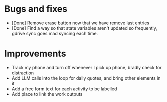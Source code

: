 # Bugs and fixes
- [Done] Remove erase button now that we have remove last entries
- [Done] Find a way so that state variables aren't updated so frequently, gdrive sync goes mad syncing each time. 

# Improvements
- Track my phone and turn off whenever I pick up phone, bradly check for distraction
- Add LLM calls into the loop for daily quotes, and bring other elements in it
- Add a free form text for each activity to be labelled
- Add place to link the work outputs